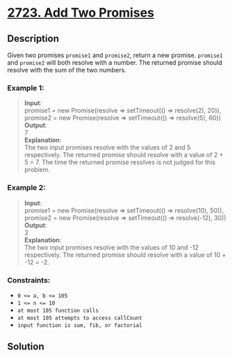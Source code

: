 # [2723. Add Two Promises][title]

## Description
Given two promises `promise1` and `promise2`, return a new promise. `promise1` and `promise2` will both resolve with a number. The returned promise should resolve with the sum of the two numbers.

### Example 1:    
>  __Input__:     
   promise1 = new Promise(resolve => setTimeout(() => resolve(2), 20)),       
   promise2 = new Promise(resolve => setTimeout(() => resolve(5), 60))                 
   __Output__:       
   7    
   __Explanation__:     
   The two input promises resolve with the values of 2 and 5 respectively. The returned promise should resolve with a value of 2 + 5 = 7. The time the returned promise resolves is not judged for this problem.           
 
### Example 2:    
>  __Input__:     
   promise1 = new Promise(resolve => setTimeout(() => resolve(10), 50)),      
   promise2 = new Promise(resolve => setTimeout(() => resolve(-12), 30))                 
   __Output__:    
   2         
   __Explanation__:     
   The two input promises resolve with the values of 10 and -12 respectively. The returned promise should resolve with a value of 10 + -12 = -2.  
   
   

### Constraints:
- `0 <= a, b <= 105`
- `1 <= n <= 10`
- `at most 105 function calls`
- `at most 105 attempts to access callCount`
- `input function is sum, fib, or factorial`

## Solution

```

```

[title]: https://leetcode.com/problems/add-two-promises